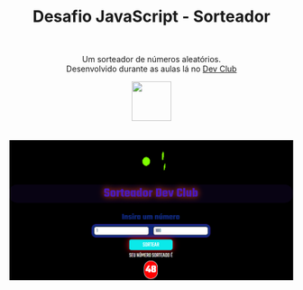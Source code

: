 <h1 align=center>Desafio JavaScript - Sorteador</h1>
<br>
<p align=center>Um sorteador de números aleatórios.
  <br>
  Desenvolvido durante as aulas lá no <a href="https://rodolfomori.com.br/devclub/" target="_blank">Dev Club</a></p>
<div align=center>
<a href="https://rodolfomori.com.br/devclub/"><img width=70px height=70px src="https://rodolfomori.com.br/wp-content/webp-express/webp-images/uploads/elementor/thumbs/LOGO_1-pl6s0w83bob17fyv2myc9hccfjkrd6md916y3lfbcg.png.webp"></a>
</div>
<br>

<a href="https://cyberxdolly.github.io/desafio-2-javascript-sorteador/"><img src="https://github.com/CYBERxDOLLY/desafio-2-javascript-sorteador/blob/main/assets/img/sorteador-dev-club.png?raw=true"></a>
